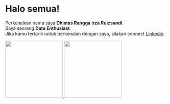 # Halo semua! 
Perkenalkan nama saya **Dhimas Rangga Irza Ruizsandi**.\
Saya seorang **Data Enthusiast**.\
Jika kamu tertarik untuk berkenalan dengan saya, silakan connect [Linkedin](www.linkedin.com/in/dhimas-rangga-irza).
 
<p align="left">
<a href="https://github.com/dhimasruizz">
  <img height="180em" src="https://github-readme-stats-eight-theta.vercel.app/api?username=gilangadhan&show_icons=true&theme=algolia&include_all_commits=true&count_private=true"/>
  <img height="180em" src="https://github-readme-stats-eight-theta.vercel.app/api/top-langs/?username=gilangadhan&layout=compact&langs_count=8&theme=algolia"/>
</a>
</p>
